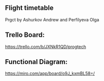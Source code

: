 ## Flight timetable
Prgct by Ashurkov Andrew and Perfilyeva Olga
## Trello Board:

https://trello.com/b/JXNkR1QD/progtech
## Functional Diagram:

https://miro.com/app/board/o9J_kxmBL58=/


